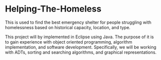 # Helping-The-Homeless

This is used to find the best emergency shelter for people struggling with homelessness based on historical capacity, 
location, and type.

This project will by implemented in Eclipse using Java. The purpose of it is to gain experience with object oriented programming, algorithm 
implementation, and software development. Specifically, we will be working with ADTs, sorting and searching algorithms, and graphical 
representations.
